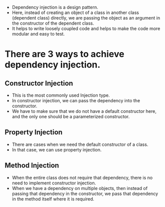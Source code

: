 - Dependency injection is a design pattern. 
- Here, instead of creating an object of a class in another class (dependent class) directly, we are passing the object as an argument in the constructor of the dependent class. 
- It helps to write loosely coupled code and helps to make the code more modular and easy to test.


# There are 3 ways to achieve dependency injection.

## Constructor Injection
- This is the most commonly used Injection type. 
- In constructor injection, we can pass the dependency into the constructor. 
- We have to make sure that we do not have a default constructor here, and the only one should be a parameterized constructor.
## Property Injection
- There are cases when we need the default constructor of a class.
- In that case, we can use property injection.
## Method Injection
- When the entire class does not require that dependency, there is no need to implement constructor injection. 
- When we have a dependency on multiple objects, then instead of passing that dependency in the constructor, we pass that dependency in the method itself where it is required.

